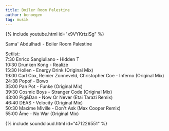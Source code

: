 ```yaml
---
title: Boiler Room Palestine
author: benoegen
tag: musik
---
```

{% include youtube.html id="x9VYKrtziSg" %}

Sama' Abdulhadi - Boiler Room Palestine

Setlist:  
7:30 Enrico Sangiuliano - Hidden T  
10:30 Drunken Kong - Realize  
15:30 Hollen - Energy Drink (Original Mix)  
19:00 Carl Cox, Reinier Zonneveld, Christopher Coe - Inferno (Original Mix)  
24:38 Popof - Bowo  
35:00 Pan Pot - Funke (Original Mix)  
39:30 Cosmic Boys - Stranger Code (Original Mix)  
43:00 Pig&Dan - Now Or Never (Etai Tarazi Remix)  
46:40 DEAS - Velocity (Original Mix)  
50:30 Maxime Miville - Don't Ask (Max Cooper Remix)  
55:00 Âme - No War (Original Mix)  

{% include soundcloud.html id="471226551" %}


<!--mehr-->

